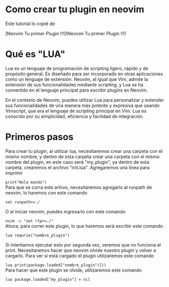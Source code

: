 # Como crear tu plugin en neovim

Este tutorial lo copié de  

[Neovim Tu primer Plugin !!!](Neovim Tu primer Plugin !!!)  

# Qué es "LUA"

Lua es un lenguaje de programación de scripting ligero, rápido y de propósito general. Es diseñado para ser incorporado en otras aplicaciones como un lenguaje de extensión. Neovim, al igual que Vim, admite la extensión de sus funcionalidades mediante scripting, y Lua se ha convertido en el lenguaje principal para escribir plugins en Neovim.  
  
En el contexto de Neovim, puedes utilizar Lua para personalizar y extender sus funcionalidades de una manera más potente y expresiva que usando Vimscript, que era el lenguaje de scripting principal en Vim. Lua es conocido por su simplicidad, eficiencia y facilidad de integración.  

# Primeros pasos

Para crear tu plugin, al utilizar lua, necesitaremos crear una carpeta con el mismo nombre, y dentro de esta carpeta crear una carpeta con el mismo nombre del plugin, en este caso será "my_plugin", ya dentro de esta carpeta, crearemos el archivo "init.lua". Agregaremos una línea para imprimir

```print"Hola mundo")```    
Para que se corra este arhivo, necesitaremos agregarlo al runpath de neovim, lo haremos con este comando

```set runpath+=./```

O al iniciar neovim, puedes ingresarlo con este comando

```nvim -c "set rtp+=./"```  
Ahora, para correr este plugin, lo que haremos será escribir este comando

```lua requrie("nombre_plugin")```

Si intentamos ejecutar esto por segunda vez, veremos que no funciona el print. Necesitaremos hacer que neovim olvide nuestro plugin y volver a cargarlo. Para ver si está cargado el plugin utilizaremos este comando

```lua print(package.loaded["nombre_plugin")]))```  
Para hacer que este plugin se olvide, utilizaremos este comando

```lua package.loaded["my_plugin"] = nil```  


